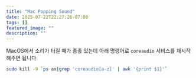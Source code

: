 ```yaml
---
title: "Mac Popping Sound"
date: 2025-07-22T22:27:26-07:00
tags: []
featured_image: ""
description: ""
---
```


MacOS에서 소리가 터질 때가 종종 있는데
아래 명령어로 `coreaudio` 서비스를 재시작해주면 됩니다

```sh
sudo kill -9 `ps ax|grep 'coreaudio[a-z]' | awk '{print $1}'`
```
